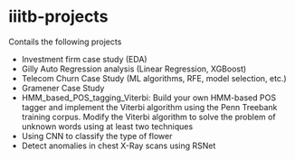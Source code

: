 # iiitb-projects
Contails the following projects
- Investment firm case study (EDA)
- Gilly Auto Regression analysis (Linear Regression, XGBoost)
- Telecom Churn Case Study (ML algorithms, RFE, model selection, etc.)
- Gramener Case Study
- HMM_based_POS_tagging_Viterbi:  Build your own HMM-based POS tagger and implement the Viterbi algorithm using the Penn Treebank training corpus. Modify the Viterbi algorithm to solve the problem of unknown words using at least two techniques
- Using CNN to classify the type of flower
- Detect anomalies in chest X-Ray scans using RSNet
